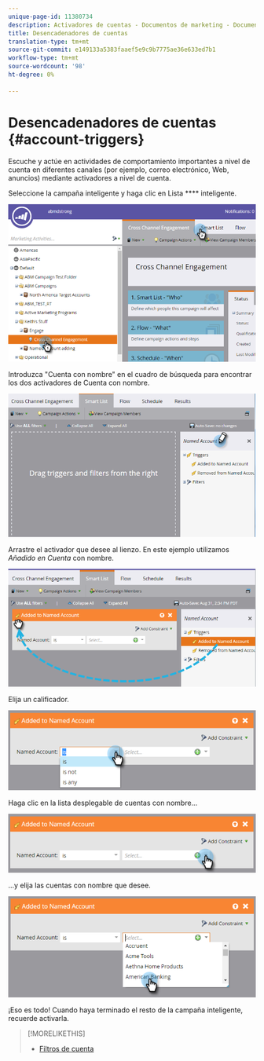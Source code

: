 ```yaml
---
unique-page-id: 11380734
description: Activadores de cuentas - Documentos de marketing - Documentación del producto
title: Desencadenadores de cuentas
translation-type: tm+mt
source-git-commit: e149133a5383faaef5e9c9b7775ae36e633ed7b1
workflow-type: tm+mt
source-wordcount: '98'
ht-degree: 0%

---
```



# Desencadenadores de cuentas {#account-triggers}

Escuche y actúe en actividades de comportamiento importantes a nivel de cuenta en diferentes canales (por ejemplo, correo electrónico, Web, anuncios) mediante activadores a nivel de cuenta.

Seleccione la campaña inteligente y haga clic en Lista **** inteligente.

![](assets/one-1.png)

Introduzca &quot;Cuenta con nombre&quot; en el cuadro de búsqueda para encontrar los dos activadores de Cuenta con nombre.

![](assets/two-1.png)

Arrastre el activador que desee al lienzo. En este ejemplo utilizamos _Añadido en Cuenta_ con nombre.

![](assets/three-1.png)

Elija un calificador.

![](assets/four-1.png)

Haga clic en la lista desplegable de cuentas con nombre...

![](assets/five-1.png)

...y elija las cuentas con nombre que desee.

![](assets/six-1.png)

¡Eso es todo! Cuando haya terminado el resto de la campaña inteligente, recuerde activarla.

>[!MORELIKETHIS]
>
>* [Filtros de cuenta](account-filters.md)

